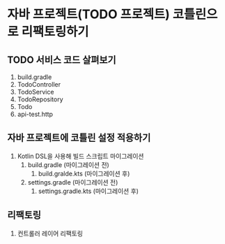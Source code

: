 # 자바 프로젝트(TODO 프로젝트) 코틀린으로 리팩토링하기

## TODO 서비스 코드 살펴보기

1. build.gradle
2. TodoController
3. TodoService
4. TodoRepository
5. Todo
6. api-test.http

## 자바 프로젝트에 코틀린 설정 적용하기

1. Kotlin DSL을 사용해 빌드 스크립트 마이그레이션
    1. build.gradle (마이그레이션 전)
        1. build.gralde.kts (마이그레이션 후)
    2. settings.gradle (마이그레이션 전)
        1. settings.gradle.kts (마이그레이션 후)

## 리팩토링

1. 컨트롤러 레이어 리팩토링